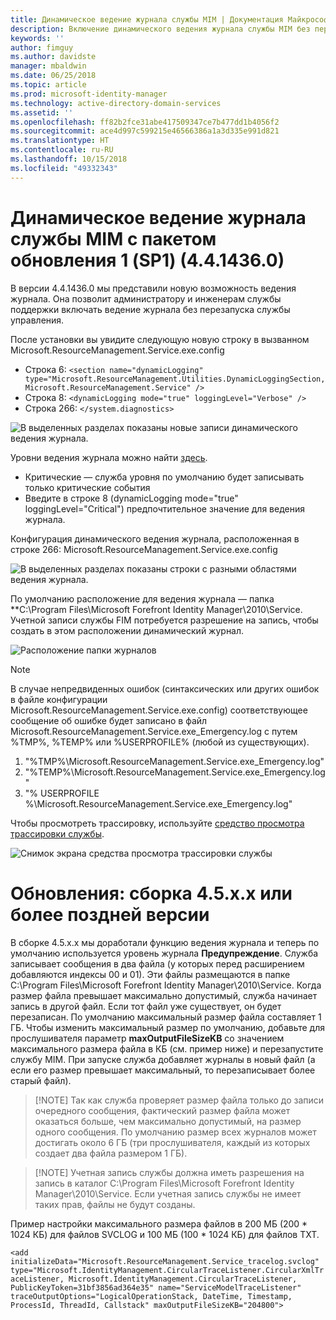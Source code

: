 ```yaml
---
title: Динамическое ведение журнала службы MIM | Документация Майкрософт
description: Включение динамического ведения журнала службы MIM без перезапуска службы управления
keywords: ''
author: fimguy
ms.author: davidste
manager: mbaldwin
ms.date: 06/25/2018
ms.topic: article
ms.prod: microsoft-identity-manager
ms.technology: active-directory-domain-services
ms.assetid: ''
ms.openlocfilehash: ff82b2fce31abe417509347ce7b477dd1b4056f2
ms.sourcegitcommit: ace4d997c599215e46566386a1a3d335e991d821
ms.translationtype: HT
ms.contentlocale: ru-RU
ms.lasthandoff: 10/15/2018
ms.locfileid: "49332343"
---
```

# <a name="mim-sp1-4414360--service-dynamic-logging"></a>Динамическое ведение журнала службы MIM с пакетом обновления 1 (SP1) (4.4.1436.0)
В версии 4.4.1436.0 мы представили новую возможность ведения журнала. Она позволит администратору и инженерам службы поддержки включать ведение журнала без перезапуска службы управления.

После установки вы увидите следующую новую строку в вызванном Microsoft.ResourceManagement.Service.exe.config

*   Строка 6: ``<section name="dynamicLogging" type="Microsoft.ResourceManagement.Utilities.DynamicLoggingSection, Microsoft.ResourceManagement.Service" />``
*   Строка 8: ``<dynamicLogging mode="true" loggingLevel="Verbose" />``
*   Строка 266: ``</system.diagnostics> ``

![В выделенных разделах показаны новые записи динамического ведения журнала.](media/mim-service-dynamic-logging/screen01.png)

Уровни ведения журнала можно найти [здесь](https://msdn.microsoft.com/library/ms733025(v=vs.110).aspx#Anchor_3).

- Критические — служба уровня по умолчанию будет записывать только критические события
- Введите в строке 8 (dynamicLogging mode="true" loggingLevel="Critical") предпочтительное значение для ведения журнала.

Конфигурация динамического ведения журнала, расположенная в строке 266: Microsoft.ResourceManagement.Service.exe.config

![В выделенных разделах показаны строки с разными областями ведения журнала.](media/mim-service-dynamic-logging/screen02.png)

По умолчанию расположение для ведения журнала — папка **C:\Program Files\Microsoft Forefront Identity Manager\2010\Service. Учетной записи службы FIM потребуется разрешение на запись, чтобы создать в этом расположении динамический журнал.

![Расположение папки журналов](media/mim-service-dynamic-logging/screen03.png)

> [!NOTE]
>  В случае непредвиденных ошибок (синтаксических или других ошибок в файле конфигурации Microsoft.ResourceManagement.Service.exe.config) соответствующее сообщение об ошибке будет записано в файл Microsoft.ResourceManagement.Service.exe_Emergency.log с путем %TMP%, %TEMP% или %USERPROFILE% (любой из существующих).  
> 1. "%TMP%\Microsoft.ResourceManagement.Service.exe_Emergency.log"
> 2. "%TEMP%\Microsoft.ResourceManagement.Service.exe_Emergency.log"
> 3. "% USERPROFILE %\Microsoft.ResourceManagement.Service.exe_Emergency.log"

Чтобы просмотреть трассировку, используйте [средство просмотра трассировки службы](https://msdn.microsoft.com//library/aa751795(v=vs.110).aspx).

 ![Снимок экрана средства просмотра трассировки службы](media/mim-service-dynamic-logging/screen04.png)

# <a name="updates-build-45xx-or-greater"></a>Обновления: сборка 4.5.x.x или более поздней версии

В сборке 4.5.x.x мы доработали функцию ведения журнала и теперь по умолчанию используется уровень журнала **Предупреждение**. Служба записывает сообщения в два файла (у которых перед расширением добавляются индексы 00 и 01). Эти файлы размещаются в папке C:\Program Files\Microsoft Forefront Identity Manager\2010\Service. Когда размер файла превышает максимально допустимый, служба начинает запись в другой файл. Если тот файл уже существует, он будет перезаписан. По умолчанию максимальный размер файла составляет 1 ГБ. Чтобы изменить максимальный размер по умолчанию, добавьте для прослушивателя параметр **maxOutputFileSizeKB** со значением максимального размера файла в КБ (см. пример ниже) и перезапустите службу MIM. При запуске служба добавляет журналы в новый файл (а если его размер превышает максимальный, то перезаписывает более старый файл). 

> [!NOTE] Так как служба проверяет размер файла только до записи очередного сообщения, фактический размер файла может оказаться больше, чем максимально допустимый, на размер одного сообщения. По умолчанию размер всех журналов может достигать около 6 ГБ (три прослушивателя, каждый из которых создает два файла размером 1 ГБ).

> [!NOTE] Учетная запись службы должна иметь разрешения на запись в каталог C:\Program Files\Microsoft Forefront Identity Manager\2010\Service. Если учетная запись службы не имеет таких прав, файлы не будут созданы.

Пример настройки максимального размера файлов в 200 МБ (200 * 1024 КБ) для файлов SVCLOG и 100 МБ (100 * 1024 КБ) для файлов TXT.

`<add initializeData="Microsoft.ResourceManagement.Service_tracelog.svclog" type="Microsoft.IdentityManagement.CircularTraceListener.CircularXmlTraceListener, Microsoft.IdentityManagement.CircularTraceListener, PublicKeyToken=31bf3856ad364e35" name="ServiceModelTraceListener" traceOutputOptions="LogicalOperationStack, DateTime, Timestamp, ProcessId, ThreadId, Callstack" maxOutputFileSizeKB="204800">`
